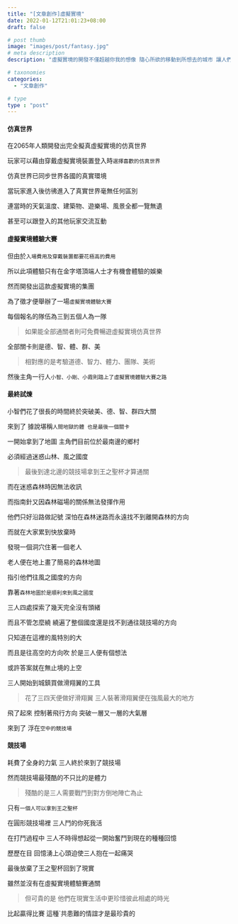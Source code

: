 ```yaml
---
title: "[文章創作]虛擬實境"
date: 2022-01-12T21:01:23+08:00
draft: false

# post thumb
image: "images/post/fantasy.jpg"
# meta description
description: "虛擬實境的開發不僅超越你我的想像 隨心所欲的移動到所想去的城市 讓人們為了體驗虛擬實境 而參與這場體驗大賽"

# taxonomies
categories: 
  - "文章創作"

# type
type : "post"
---
```


#### 仿真世界

在2065年人類開發出完全擬真虛擬實境的仿真世界

玩家可以藉由穿戴虛擬實境裝置登入時`選擇喜歡的仿真世界`

仿真世界已同步世界各國的真實環境

當玩家進入後彷彿進入了真實世界毫無任何區別

連當時的天氣溫度、建築物、遊樂場、風景全都一覽無遺

甚至可以跟登入的其他玩家交流互動

#### 虛擬實境體驗大賽

但由於`入場費用及穿戴裝置都要花極高的費用`

所以此項體驗只有在金字塔頂端人士才有機會體驗的娛樂

然而開發出這款虛擬實境的集團

為了徵才便舉辦了一場`虛擬實境體驗大賽`

每個報名的隊伍為三到五個人為一隊

>如果能全部通關者則可免費暢遊虛擬實境仿真世界

全部關卡則是德、智、體、群、美

>相對應的是考驗道德、智力、體力、團隊、美術

然後主角一行人`小智、小剛、小霞則踏上了虛擬實境體驗大賽之路`

#### 最終試煉

小智們花了很長的時間終於突破美、德、智、群四大關

來到了 據說堪稱`人間地獄的體 也是最後一個關卡`

一開始拿到了地圖 主角們目前位於最南邊的鄉村

必須經過迷惑山林、風之國度

>最後到達北邊的競技場拿到王之聖杯才算通關

而在迷惑森林時因無法收訊

而指南針又因森林磁場的關係無法發揮作用

他們只好沿路做記號 深怕在森林迷路而永遠找不到離開森林的方向

而就在大家累到快放棄時 

發現一個洞穴住著一個老人 

老人便在地上畫了簡易的森林地圖

指引他們往風之國度的方向

靠著`森林地圖於是順利來到風之國度`

三人四處探索了幾天完全沒有頭緒

而且不管怎麼繞 繞遍了整個國度還是找不到通往競技場的方向

只知道在這裡的風特別的大

而且是往高空的方向吹 於是三人便有個想法

或許答案就在無止境的上空

三人開始到城鎮買做滑翔翼的工具 

>花了三四天便做好滑翔翼 三人裝著滑翔翼便在強風最大的地方

飛了起來 控制著飛行方向 突破一層又一層的大氣層

來到了 浮在`空中的競技場`

#### 競技場

耗費了全身的力氣 三人終於來到了競技場

然而競技場最殘酷的不只比的是體力

>殘酷的是三人需要戰鬥到對方倒地陣亡為止

只有`一個人可以拿到王之聖杯`

在圓形競技場裡 三人鬥的你死我活

在打鬥過程中 三人不時得想起從一開始奮鬥到現在的種種回憶

歷歷在目 回憶湧上心頭迫使三人抱在一起痛哭

最後放棄了王之聖杯回到了現實

雖然並沒有在虛擬實境體驗賽通關

>但可貴的是 他們在現實生活中更珍惜彼此相處的時光

比起贏得比賽 這種`共患難的情誼才是最珍貴的

